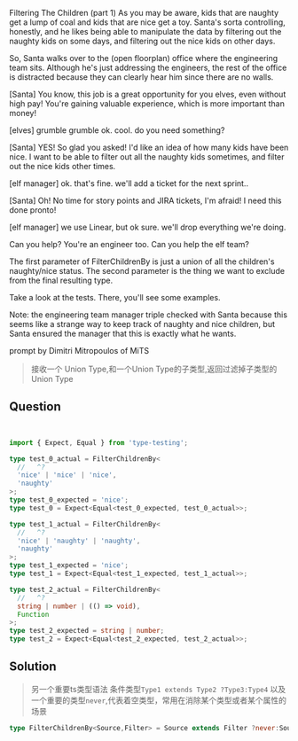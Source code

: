 Filtering The Children (part 1)
As you may be aware, kids that are naughty get a lump of coal and kids that are nice get a toy. Santa's sorta controlling, honestly, and he likes being able to manipulate the data by filtering out the naughty kids on some days, and filtering out the nice kids on other days.

So, Santa walks over to the (open floorplan) office where the engineering team sits. Although he's just addressing the engineers, the rest of the office is distracted because they can clearly hear him since there are no walls.

[Santa] You know, this job is a great opportunity for you elves, even without high pay! You're gaining valuable experience, which is more important than money!

[elves] grumble grumble ok. cool. do you need something?

[Santa] YES! So glad you asked! I'd like an idea of how many kids have been nice. I want to be able to filter out all the naughty kids sometimes, and filter out the nice kids other times.

[elf manager] ok. that's fine. we'll add a ticket for the next sprint..

[Santa] Oh! No time for story points and JIRA tickets, I'm afraid! I need this done pronto!

[elf manager] we use Linear, but ok sure. we'll drop everything we're doing.

Can you help?
You're an engineer too. Can you help the elf team?

The first parameter of FilterChildrenBy is just a union of all the children's naughty/nice status. The second parameter is the thing we want to exclude from the final resulting type.

Take a look at the tests. There, you'll see some examples.

Note: the engineering team manager triple checked with Santa because this seems like a strange way to keep track of naughty and nice children, but Santa ensured the manager that this is exactly what he wants.

prompt by Dimitri Mitropoulos of MiTS

>接收一个 Union Type,和一个Union Type的子类型,返回过滤掉子类型的 Union Type

## Question
```ts


import { Expect, Equal } from 'type-testing';

type test_0_actual = FilterChildrenBy<
  //   ^?
  'nice' | 'nice' | 'nice',
  'naughty'
>;
type test_0_expected = 'nice';
type test_0 = Expect<Equal<test_0_expected, test_0_actual>>;

type test_1_actual = FilterChildrenBy<
  //   ^?
  'nice' | 'naughty' | 'naughty',
  'naughty'
>;
type test_1_expected = 'nice';
type test_1 = Expect<Equal<test_1_expected, test_1_actual>>;

type test_2_actual = FilterChildrenBy<
  //   ^?
  string | number | (() => void),
  Function
>;
type test_2_expected = string | number;
type test_2 = Expect<Equal<test_2_expected, test_2_actual>>;

```

## Solution

> 另一个重要ts类型语法 条件类型`Type1 extends Type2 ?Type3:Type4`
> 以及一个重要的类型`never`,代表着空类型，常用在消除某个类型或者某个属性的场景
```ts
type FilterChildrenBy<Source,Filter> = Source extends Filter ?never:Source;

```

